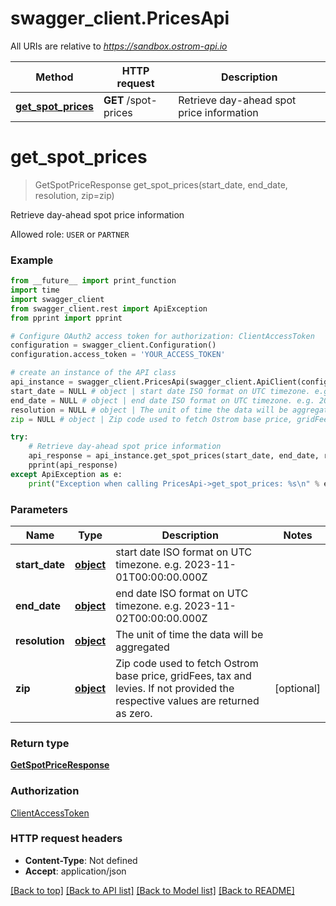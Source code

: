 # swagger_client.PricesApi

All URIs are relative to *https://sandbox.ostrom-api.io*

Method | HTTP request | Description
------------- | ------------- | -------------
[**get_spot_prices**](PricesApi.md#get_spot_prices) | **GET** /spot-prices | Retrieve day-ahead spot price information

# **get_spot_prices**
> GetSpotPriceResponse get_spot_prices(start_date, end_date, resolution, zip=zip)

Retrieve day-ahead spot price information

Allowed role: `USER` or `PARTNER`

### Example
```python
from __future__ import print_function
import time
import swagger_client
from swagger_client.rest import ApiException
from pprint import pprint

# Configure OAuth2 access token for authorization: ClientAccessToken
configuration = swagger_client.Configuration()
configuration.access_token = 'YOUR_ACCESS_TOKEN'

# create an instance of the API class
api_instance = swagger_client.PricesApi(swagger_client.ApiClient(configuration))
start_date = NULL # object | start date ISO format on UTC timezone. e.g. 2023-11-01T00:00:00.000Z
end_date = NULL # object | end date ISO format on UTC timezone. e.g. 2023-11-02T00:00:00.000Z
resolution = NULL # object | The unit of time the data will be aggregated
zip = NULL # object | Zip code used to fetch Ostrom base price, gridFees, tax and levies. If not provided the respective values are returned as zero. (optional)

try:
    # Retrieve day-ahead spot price information
    api_response = api_instance.get_spot_prices(start_date, end_date, resolution, zip=zip)
    pprint(api_response)
except ApiException as e:
    print("Exception when calling PricesApi->get_spot_prices: %s\n" % e)
```

### Parameters

Name | Type | Description  | Notes
------------- | ------------- | ------------- | -------------
 **start_date** | [**object**](.md)| start date ISO format on UTC timezone. e.g. 2023-11-01T00:00:00.000Z | 
 **end_date** | [**object**](.md)| end date ISO format on UTC timezone. e.g. 2023-11-02T00:00:00.000Z | 
 **resolution** | [**object**](.md)| The unit of time the data will be aggregated | 
 **zip** | [**object**](.md)| Zip code used to fetch Ostrom base price, gridFees, tax and levies. If not provided the respective values are returned as zero. | [optional] 

### Return type

[**GetSpotPriceResponse**](GetSpotPriceResponse.md)

### Authorization

[ClientAccessToken](../README.md#ClientAccessToken)

### HTTP request headers

 - **Content-Type**: Not defined
 - **Accept**: application/json

[[Back to top]](#) [[Back to API list]](../README.md#documentation-for-api-endpoints) [[Back to Model list]](../README.md#documentation-for-models) [[Back to README]](../README.md)

